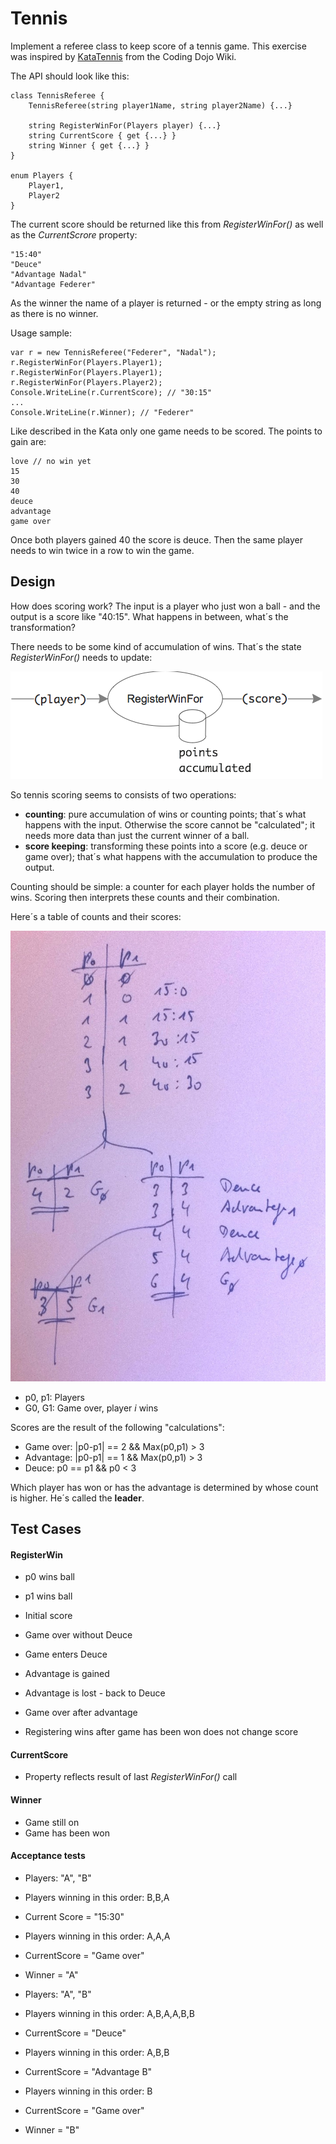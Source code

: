 # Tennis
Implement a referee class to keep score of a tennis game. This exercise was inspired by [KataTennis](http://codingdojo.org/cgi-bin/wiki.pl?KataTennis) from the Coding Dojo Wiki.

The API should look like this:

	class TennisReferee {
		TennisReferee(string player1Name, string player2Name) {...}
		
		string RegisterWinFor(Players player) {...}
		string CurrentScore { get {...} }
		string Winner { get {...} }
	}

	enum Players {
		Player1,
		Player2
	}

The current score should be returned like this from _RegisterWinFor()_ as well as the _CurrentScrore_ property:

	"15:40"
	"Deuce"
	"Advantage Nadal"
	"Advantage Federer"

As the winner the name of a player is returned - or the empty string as long as there is no winner.

Usage sample:

	var r = new TennisReferee("Federer", "Nadal");
	r.RegisterWinFor(Players.Player1);
	r.RegisterWinFor(Players.Player1);
	r.RegisterWinFor(Players.Player2);
	Console.WriteLine(r.CurrentScore); // "30:15"
	...
	Console.WriteLine(r.Winner); // "Federer"

Like described in the Kata only one game needs to be scored. The points to gain are:

	love // no win yet
	15
	30
	40
	deuce
	advantage
	game over

Once both players gained 40 the score is deuce. Then the same player needs to win twice in a row to win the game.

## Design
How does scoring work? The input is a player who just won a ball - and the output is a score like "40:15". What happens in between, what´s the transformation?

There needs to be some kind of accumulation of wins. That´s the state _RegisterWinFor()_ needs to update:

![](images/tennis_registerwinfor.png)

So tennis scoring seems to consists of two operations:

* __counting__: pure accumulation of wins or counting points; that´s what happens with the input. Otherwise the score cannot be "calculated"; it needs more data than just the current winner of a ball.
* __score keeping__: transforming these points into a score (e.g. deuce or game over); that´s what happens with the accumulation to produce the output.

Counting should be simple: a counter for each player holds the number of wins. Scoring then interprets these counts and their combination.

Here´s a table of counts and their scores:

![](images/tennis_counting.jpg)

* p0, p1: Players
* G0, G1: Game over, player _i_ wins

Scores are the result of the following "calculations":

* Game over: |p0-p1| == 2 && Max(p0,p1) > 3
* Advantage: |p0-p1| == 1 && Max(p0,p1) > 3
* Deuce: p0 == p1 && p0 < 3

Which player has won or has the advantage is determined by whose count is higher. He´s called the __leader__.

## Test Cases
#### RegisterWin
* p0 wins ball
* p1 wins ball

* Initial score
* Game over without Deuce
* Game enters Deuce
* Advantage is gained
* Advantage is lost - back to Deuce
* Game over after advantage

* Registering wins after game has been won does not change score

#### CurrentScore
* Property reflects result of last _RegisterWinFor()_ call

#### Winner
* Game still on
* Game has been won

#### Acceptance tests

* Players: "A", "B"
* Players winning in this order: B,B,A
* Current Score = "15:30"
* Players winning in this order: A,A,A
* CurrentScore = "Game over"
* Winner = "A"

* Players: "A", "B"
* Players winning in this order: A,B,A,A,B,B
* CurrentScore = "Deuce"
* Players winning in this order: A,B,B
* CurrentScore = "Advantage B"
* Players winning in this order: B
* CurrentScore = "Game over"
* Winner = "B"


